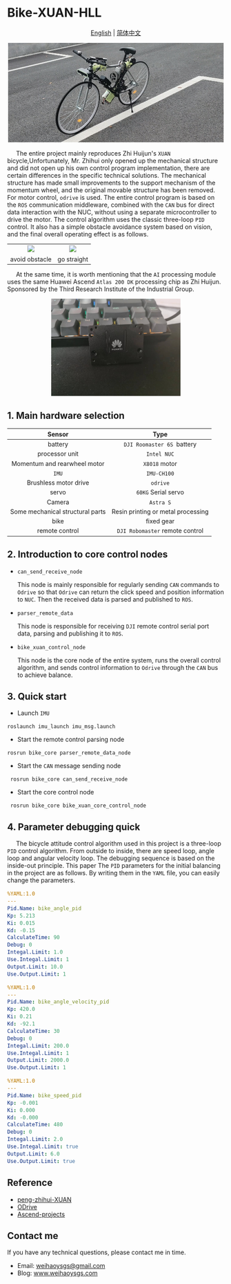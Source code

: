 # Bike-XUAN-HLL

<div align="center">

[English](README.md) | [简体中文](doc/README_CN.md)

</div>

<div align=center>
<img src="./images/bike-xuan-2.jpg" width="500px">
</div>

$\quad$ The entire project mainly reproduces Zhi Huijun's `XUAN` bicycle,Unfortunately, Mr. Zhihui only opened up the mechanical structure and did not open up his own control program implementation, there are certain differences in the specific technical solutions. The mechanical structure has made small improvements to the support mechanism of the momentum wheel, and the original movable structure has been removed. For motor control, `odrive` is used. The entire control program is based on the `ROS` communication middleware, combined with the `CAN` bus for direct data interaction with the NUC, without using a separate microcontroller to drive the motor. The control algorithm uses the classic three-loop `PID` control. It also has a simple obstacle avoidance system based on vision, and the final overall operating effect is as follows.

<table>
    <tr>
        <td><center><img src="./images/run2.gif" width="500"></center></td>
        <td><center><img src="./images/run3.gif" width="500"></center></td>
    </tr>
    <tr>
        <td><center>avoid obstacle</center></td>
        <td><center>go straight</center></td>
    </tr>
</table>



$\quad$ At the same time, it is worth mentioning that the `AI` processing module uses the same Huawei Ascend `Atlas 200 DK` processing chip as Zhi Huijun. Sponsored by the Third Research Institute of the Industrial Group.

<div align=center>
<img src="./images/atlas_200_wh.jpg" width="300px">
</div>


## 1. Main hardware selection

<center>

|           Sensor           |          Type           |
| :----------------------: | :---------------------: |
|           battery           | `DJI Roomaster 6S `battery |
|          processor unit   |       `Intel NUC`       |
| Momentum and rearwheel motor |      `X8018` motor       |
|          `IMU`           |       `IMU-CH100`       |
| Brushless motor drive |        `odrive`         |
|           servo        |     `60KG` Serial servo     |
|          Camera          |        `Astra S`        |
|      Some mechanical structural parts      |  Resin printing or metal processing   |
|          bike          |          fixed gear           |
|          remote control          | `DJI Robomaster` remote control  |

</center>


## 2. Introduction to core control nodes

- `can_send_receive_node`

  This node is mainly responsible for regularly sending `CAN` commands to `Odrive` so that `Odrive` can return the click speed and position information to `NUC`. Then the received data is parsed and published to `ROS`.

- `parser_remote_data` 

  This node is responsible for receiving `DJI` remote control serial port data, parsing and publishing it to `ROS`.

- `bike_xuan_control_node`

  This node is the core node of the entire system, runs the overall control algorithm, and sends control information to `Odrive` through the `CAN` bus to achieve balance.

## 3. Quick start

- Launch `IMU`

```shell
roslaunch imu_launch imu_msg.launch
```

- Start the remote control parsing node

```shell
rosrun bike_core parser_remote_data_node
```

- Start the `CAN` message sending node

```shell
 rosrun bike_core can_send_receive_node
```

- Start the core control node

```shell
 rosrun bike_core bike_xuan_core_control_node
```

## 4. Parameter debugging quick

$\quad$ The bicycle attitude control algorithm used in this project is a three-loop `PID` control algorithm. From outside to inside, there are speed loop, angle loop and angular velocity loop. The debugging sequence is based on the inside-out principle. This paper The `PID` parameters for the initial balancing in the project are as follows. By writing them in the `YAML` file, you can easily change the parameters.

```yaml
%YAML:1.0
---
Pid.Name: bike_angle_pid
Kp: 5.213
Ki: 0.015
Kd: -0.15
CalculateTime: 90
Debug: 0
Integal.Limit: 1.0
Use.Integal.Limit: 1
Output.Limit: 10.0
Use.Output.Limit: 1
```

```yaml
%YAML:1.0
---
Pid.Name: bike_angle_velocity_pid
Kp: 420.0
Ki: 0.21
Kd: -92.1
CalculateTime: 30
Debug: 0
Integal.Limit: 200.0
Use.Integal.Limit: 1
Output.Limit: 2000.0
Use.Output.Limit: 1
```

```yaml
%YAML:1.0
---
Pid.Name: bike_speed_pid
Kp: -0.001
Ki: 0.000
Kd: -0.000
CalculateTime: 480
Debug: 0
Integal.Limit: 2.0
Use.Integal.Limit: true
Output.Limit: 6.0
Use.Output.Limit: true
```

## Reference
- [peng-zhihui-XUAN](https://github.com/peng-zhihui/XUAN)
- [ODrive](https://github.com/odriverobotics/ODrive)
- [Ascend-projects](https://gitee.com/organizations/ascend/projects)

## Contact me

If you have any technical questions, please contact me in time.

- Email: weihaoysgs@gmail.com <br>
- Blog: www.weihaoysgs.com